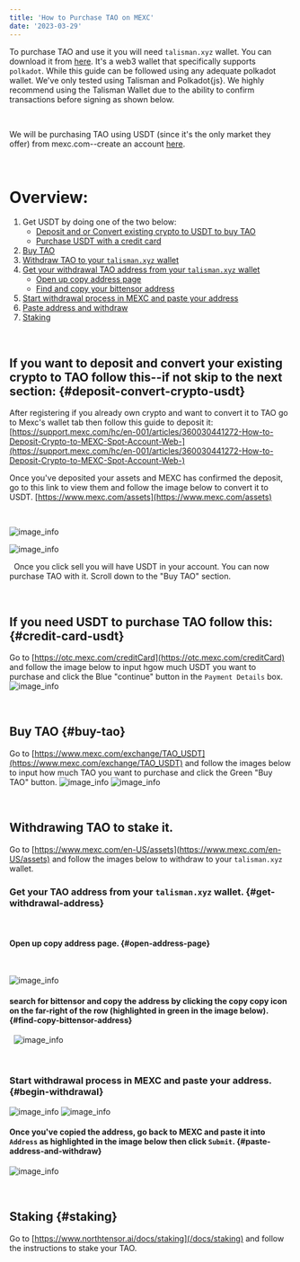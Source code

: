 ```yaml
---
title: 'How to Purchase TAO on MEXC'
date: '2023-03-29'
---
```


To purchase TAO and use it you will need `talisman.xyz` wallet. You can download it from [here](https://talisman.xyz/).
It's a web3 wallet that specifically supports `polkadot`.
While this guide can be followed using any adequate polkadot wallet. We've only tested using Talisman and Polkadot{js}. 
We highly recommend using the Talisman Wallet due to the ability to confirm transactions before signing as shown below.  

&nbsp;

We will be purchasing TAO using USDT (since it's the only market they offer) from mexc.com--create an account [here](https://www.mexc.com/register). 

&nbsp;

# Overview:
<!-- link to headers -->
1. Get USDT by doing one of the two below:
	*	[Deposit and or Convert existing crypto to USDT to buy TAO](#user-content-deposit-convert-crypto-usdt)
	* [Purchase USDT with a credit card](#user-content-credit-card-usdt)
2. [Buy TAO](#user-content-buy-tao)
3. [Withdraw TAO to your `talisman.xyz` wallet](#user-content-withdrawing-tao-to-stake-it)
4. [Get your withdrawal TAO address from your `talisman.xyz` wallet](#user-content-get-withdrawal-address)
   * [Open up copy address page](#user-content-open-address-page)
   * [Find and copy your bittensor address](#user-content-find-copy-bittensor-address)
5. [Start withdrawal process in MEXC and paste your address](#user-content-begin-withdrawal)
6. [Paste address and withdraw](#user-content-paste-address-and-withdraw)
   <!-- * [Begin withdrawal](#user-content-begin-withdrawal) -->
7. [Staking](#user-content-staking)
 
&nbsp;
&nbsp;
## If you want to deposit and convert your existing crypto to TAO follow this--if not skip to the next section: {#deposit-convert-crypto-usdt}
After registering if you already own crypto and want to convert it to TAO go to Mexc's wallet tab then follow this guide to deposit it: [https://support.mexc.com/hc/en-001/articles/360030441272-How-to-Deposit-Crypto-to-MEXC-Spot-Account-Web-](https://support.mexc.com/hc/en-001/articles/360030441272-How-to-Deposit-Crypto-to-MEXC-Spot-Account-Web-) 

Once you've deposited your assets and MEXC has confirmed the deposit, go to this link to view them and follow the image below to convert it to USDT. [https://www.mexc.com/assets](https://www.mexc.com/assets)

&nbsp;

<!-- image of how to convert -->
![image_info](/images/guides/mexc/convert-existing-crypto.png)

<!-- center image -->

![image_info](/images/guides/mexc/sell-crypto.png)

&nbsp;
Once you click sell you will have USDT in your account. You can now purchase TAO with it. Scroll down to the "Buy TAO" section.

&nbsp;
&nbsp;

## If you need USDT to purchase TAO follow this: {#credit-card-usdt}
Go to [https://otc.mexc.com/creditCard](https://otc.mexc.com/creditCard) and follow the image below to input hgow much USDT you want to purchase and click the Blue "continue" button in the `Payment Details` box.
![image_info](/images/guides/mexc/1-US-MEXC-USDT-Purchase.png)


&nbsp;
&nbsp;

## Buy TAO {#buy-tao}
Go to [https://www.mexc.com/exchange/TAO_USDT](https://www.mexc.com/exchange/TAO_USDT) and follow the images below to input how much TAO you want to purchase and click the Green "Buy TAO" button.
![image_info](/images/guides/mexc/3-MEXC-TAO-Purchase.png)
![image_info](/images/guides/mexc/4-TAO-Purchase.png)

&nbsp;

## Withdrawing TAO to stake it.
Go to [https://www.mexc.com/en-US/assets](https://www.mexc.com/en-US/assets) and follow the images below to withdraw to your `talisman.xyz` wallet.
&nbsp;

### Get your TAO address from your `talisman.xyz` wallet. {#get-withdrawal-address}

&nbsp;

#### Open up copy address page. {#open-address-page}

&nbsp;

![image_info](/images/guides/mexc/7-Copy-Wallet-Address.png)
&nbsp;
#### search for bittensor and copy the address by clicking the copy copy icon on the far-right of the row (highlighted in green in the image below). {#find-copy-bittensor-address} 
&nbsp;
![image_info](/images/guides/mexc/8-Select-your-Bittensor-Address.png)


&nbsp;
### Start withdrawal process in MEXC and paste your address. {#begin-withdrawal}
![image_info](/images/guides/mexc/5-Account-Overview.png)
![image_info](/images/guides/mexc/6-Withdrawal-disclaimer.png)

#### Once you've copied the address, go back to MEXC and paste it into `Address` as highlighted in the image below then click `Submit`. {#paste-address-and-withdraw}
![image_info](/images/guides/mexc/9-Paste-Wallet-Address-and-submit.png)


&nbsp;

## Staking {#staking}

Go to [https://www.northtensor.ai/docs/staking](/docs/staking) and follow the instructions to stake your TAO.